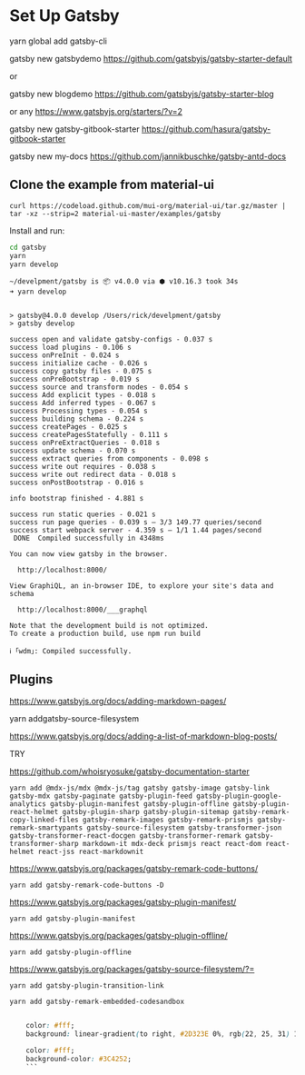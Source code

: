 # Set Up Gatsby

yarn global add gatsby-cli

gatsby new gatsbydemo
https://github.com/gatsbyjs/gatsby-starter-default

or

gatsby new blogdemo
https://github.com/gatsbyjs/gatsby-starter-blog

or any https://www.gatsbyjs.org/starters/?v=2

gatsby new gatsby-gitbook-starter https://github.com/hasura/gatsby-gitbook-starter

gatsby new my-docs https://github.com/jannikbuschke/gatsby-antd-docs

## Clone the example from material-ui

```
curl https://codeload.github.com/mui-org/material-ui/tar.gz/master | tar -xz --strip=2 material-ui-master/examples/gatsby
```

Install and run:

```bash
cd gatsby
yarn
yarn develop
```

```
~/develpment/gatsby is 📦 v4.0.0 via ⬢ v10.16.3 took 34s
➜ yarn develop


> gatsby@4.0.0 develop /Users/rick/develpment/gatsby
> gatsby develop

success open and validate gatsby-configs - 0.037 s
success load plugins - 0.106 s
success onPreInit - 0.024 s
success initialize cache - 0.026 s
success copy gatsby files - 0.075 s
success onPreBootstrap - 0.019 s
success source and transform nodes - 0.054 s
success Add explicit types - 0.018 s
success Add inferred types - 0.067 s
success Processing types - 0.054 s
success building schema - 0.224 s
success createPages - 0.025 s
success createPagesStatefully - 0.111 s
success onPreExtractQueries - 0.018 s
success update schema - 0.070 s
success extract queries from components - 0.098 s
success write out requires - 0.038 s
success write out redirect data - 0.018 s
success onPostBootstrap - 0.016 s
⠀
info bootstrap finished - 4.881 s
⠀
success run static queries - 0.021 s
success run page queries - 0.039 s — 3/3 149.77 queries/second
success start webpack server - 4.359 s — 1/1 1.44 pages/second
 DONE  Compiled successfully in 4348ms
⠀
You can now view gatsby in the browser.
⠀
  http://localhost:8000/
⠀
View GraphiQL, an in-browser IDE, to explore your site's data and schema
⠀
  http://localhost:8000/___graphql
⠀
Note that the development build is not optimized.
To create a production build, use npm run build
⠀
ℹ ｢wdm｣: Compiled successfully.

```

## Plugins

https://www.gatsbyjs.org/docs/adding-markdown-pages/

yarn addgatsby-source-filesystem

https://www.gatsbyjs.org/docs/adding-a-list-of-markdown-blog-posts/

TRY

https://github.com/whoisryosuke/gatsby-documentation-starter

```
yarn add @mdx-js/mdx @mdx-js/tag gatsby gatsby-image gatsby-link gatsby-mdx gatsby-paginate gatsby-plugin-feed gatsby-plugin-google-analytics gatsby-plugin-manifest gatsby-plugin-offline gatsby-plugin-react-helmet gatsby-plugin-sharp gatsby-plugin-sitemap gatsby-remark-copy-linked-files gatsby-remark-images gatsby-remark-prismjs gatsby-remark-smartypants gatsby-source-filesystem gatsby-transformer-json gatsby-transformer-react-docgen gatsby-transformer-remark gatsby-transformer-sharp markdown-it mdx-deck prismjs react react-dom react-helmet react-jss react-markdownit
```

https://www.gatsbyjs.org/packages/gatsby-remark-code-buttons/

```
yarn add gatsby-remark-code-buttons -D
```

https://www.gatsbyjs.org/packages/gatsby-plugin-manifest/

```
yarn add gatsby-plugin-manifest
```

https://www.gatsbyjs.org/packages/gatsby-plugin-offline/

```
yarn add gatsby-plugin-offline
```

https://www.gatsbyjs.org/packages/gatsby-source-filesystem/?=

```
yarn add gatsby-plugin-transition-link
```

```
yarn add gatsby-remark-embedded-codesandbox
```

```npm install gatsby-remark-code-buttons --save-dev

```

````css
    color: #fff;
    background: linear-gradient(to right, #2D323E 0%, rgb(22, 25, 31) 100%);

    color: #fff;
    background-color: #3C4252;
    ```
````
